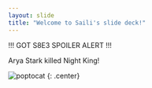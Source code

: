 ```yaml
---
layout: slide
title: "Welcome to Saili's slide deck!"
---
```

!!! GOT S8E3 SPOILER ALERT !!!

Arya Stark killed Night King!

![poptocat](https://octodex.github.com/images/poptocat.png)
{: .center}
